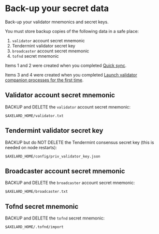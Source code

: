 # Back-up your secret data

Back-up your validator mnemonics and secret keys.

You must store backup copies of the following data in a safe place:

1. `validator` account secret mnemonic
2. Tendermint validator secret key
3. `broadcaster` account secret mnemonic
4. `tofnd` secret mnemonic

Items 1 and 2 were created when you completed [Quick sync](../../node/join).

Items 3 and 4 were created when you completed [Launch validator companion processes for the first time](./vald-tofnd).

## Validator account secret mnemonic

BACKUP and DELETE the `validator` account secret mnemonic:

```
$AXELARD_HOME/validator.txt
```

## Tendermint validator secret key

BACKUP but do NOT DELETE the Tendermint consensus secret key (this is needed on node restarts):

```
$AXELARD_HOME/config/priv_validator_key.json
```

## Broadcaster account secret mnemonic

BACKUP and DELETE the `broadcaster` account secret mnemonic:

```
$AXELARD_HOME/broadcaster.txt
```

## Tofnd secret mnemonic

BACKUP and DELETE the `tofnd` secret mnemonic:

```
$AXELARD_HOME/.tofnd/import
```
